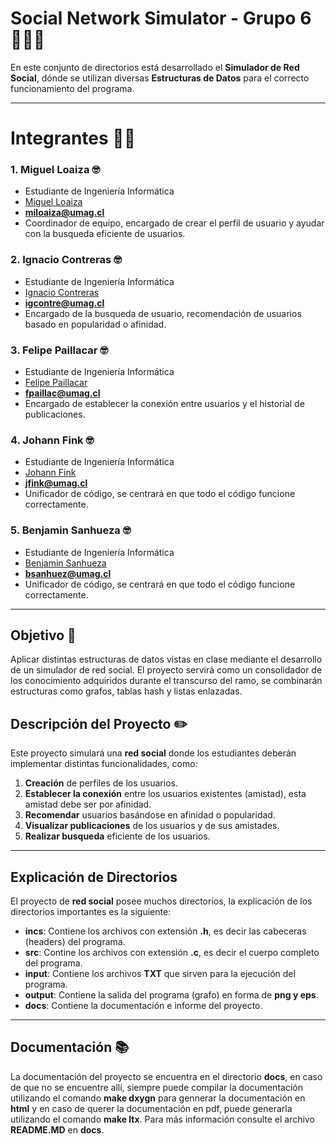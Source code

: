# Social Network Simulator - Grupo 6 🧍🧍‍♀️

En este conjunto de directorios está desarrollado el **Simulador de Red Social**,
dónde se utilizan diversas **Estructuras de Datos** para el correcto funcionamiento
del programa.

---

# Integrantes 👨‍💻

### 1. Miguel Loaiza 🤓
- Estudiante de Ingeniería Informática
- [Miguel Loaiza](https://github.com/EhMigueh)
- **miloaiza@umag.cl**
- Coordinador de equipo, encargado de crear el perfil de usuario y ayudar con la busqueda eficiente de usuarios.

### 2. Ignacio Contreras 🤓
- Estudiante de Ingeniería Informática
- [Ignacio Contreras](https://github.com/Dysnomia9)
- **igcontre@umag.cl**
- Encargado de la busqueda de usuario, recomendación de usuarios basado en popularidad o afinidad.

### 3. Felipe Paillacar 🤓
- Estudiante de Ingeniería Informática
- [Felipe Paillacar](https://github.com/FelipePaillacar)
- **fpaillac@umag.cl**
- Encargado de establecer la conexión entre usuarios y el historial de publicaciones.

### 4. Johann Fink 🤓
- Estudiante de Ingeniería Informática
- [Johann Fink](https://github.com/Johannsss)
- **jfink@umag.cl**
- Unificador de código, se centrará en que todo el código funcione correctamente.

### 5. Benjamin Sanhueza 🤓
- Estudiante de Ingeniería Informática
- [Benjamin Sanhueza](https://github.com/Bisalva)
- **bsanhuez@umag.cl**
- Unificador de código, se centrará en que todo el código funcione correctamente.

---

## Objetivo 🎯

Aplicar distintas estructuras de datos vistas en clase mediante el desarrollo de un simulador de red social. El proyecto servirá como un consolidador de los conocimiento adquiridos durante el transcurso del ramo, se combinarán estructuras como grafos, tablas hash y listas enlazadas.

## Descripción del Proyecto ✏️

Este proyecto simulará una **red social** donde los estudiantes deberán implementar distintas funcionalidades, como:

1. **Creación** de perfiles de los usuarios.
2. **Establecer la conexión** entre los usuarios existentes (amistad), esta amistad debe ser por afinidad.
3. **Recomendar** usuarios basándose en afinidad o popularidad.
4. **Visualizar publicaciones** de los usuarios y de sus amistades.
5. **Realizar busqueda** eficiente de los usuarios.

---

## Explicación de Directorios

El proyecto de **red social** posee muchos directorios, la explicación de los directorios importantes es la siguiente:

- **incs**: Contiene los archivos con extensión **.h**, es decir las cabeceras (headers) del programa.
- **src**: Contine los archivos con extensión **.c**, es decir el cuerpo completo del programa.
- **input**: Contiene los archivos **TXT** que sirven para la ejecución del programa.
- **output**: Contiene la salida del programa (grafo) en forma de **png y eps**.
- **docs**: Contiene la documentación e informe del proyecto.

---

## Documentación 📚

La documentación del proyecto se encuentra en el directorio **docs**, en caso de que no se encuentre allí, siempre puede compilar la documentación utilizando el comando **make dxygn** para gennerar la documentación en **html** y en caso de querer la documentación en pdf, puede generarla utilizando el comando **make ltx**. Para más información consulte el archivo **README.MD** en **docs**.